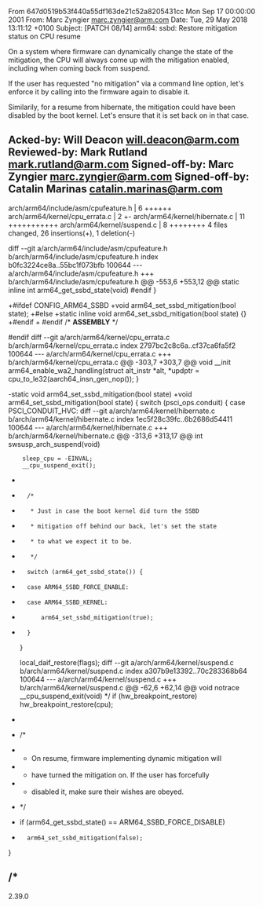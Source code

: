 From 647d0519b53f440a55df163de21c52a8205431cc Mon Sep 17 00:00:00 2001
From: Marc Zyngier <marc.zyngier@arm.com>
Date: Tue, 29 May 2018 13:11:12 +0100
Subject: [PATCH 08/14] arm64: ssbd: Restore mitigation status on CPU resume

On a system where firmware can dynamically change the state of the
mitigation, the CPU will always come up with the mitigation enabled,
including when coming back from suspend.

If the user has requested "no mitigation" via a command line option,
let's enforce it by calling into the firmware again to disable it.

Similarily, for a resume from hibernate, the mitigation could have
been disabled by the boot kernel. Let's ensure that it is set
back on in that case.

Acked-by: Will Deacon <will.deacon@arm.com>
Reviewed-by: Mark Rutland <mark.rutland@arm.com>
Signed-off-by: Marc Zyngier <marc.zyngier@arm.com>
Signed-off-by: Catalin Marinas <catalin.marinas@arm.com>
---
 arch/arm64/include/asm/cpufeature.h |  6 ++++++
 arch/arm64/kernel/cpu_errata.c      |  2 +-
 arch/arm64/kernel/hibernate.c       | 11 +++++++++++
 arch/arm64/kernel/suspend.c         |  8 ++++++++
 4 files changed, 26 insertions(+), 1 deletion(-)

diff --git a/arch/arm64/include/asm/cpufeature.h b/arch/arm64/include/asm/cpufeature.h
index b0fc3224ce8a..55bc1f073bfb 100644
--- a/arch/arm64/include/asm/cpufeature.h
+++ b/arch/arm64/include/asm/cpufeature.h
@@ -553,6 +553,12 @@ static inline int arm64_get_ssbd_state(void)
 #endif
 }
 
+#ifdef CONFIG_ARM64_SSBD
+void arm64_set_ssbd_mitigation(bool state);
+#else
+static inline void arm64_set_ssbd_mitigation(bool state) {}
+#endif
+
 #endif /* __ASSEMBLY__ */
 
 #endif
diff --git a/arch/arm64/kernel/cpu_errata.c b/arch/arm64/kernel/cpu_errata.c
index 2797bc2c8c6a..cf37ca6fa5f2 100644
--- a/arch/arm64/kernel/cpu_errata.c
+++ b/arch/arm64/kernel/cpu_errata.c
@@ -303,7 +303,7 @@ void __init arm64_enable_wa2_handling(struct alt_instr *alt,
 		*updptr = cpu_to_le32(aarch64_insn_gen_nop());
 }
 
-static void arm64_set_ssbd_mitigation(bool state)
+void arm64_set_ssbd_mitigation(bool state)
 {
 	switch (psci_ops.conduit) {
 	case PSCI_CONDUIT_HVC:
diff --git a/arch/arm64/kernel/hibernate.c b/arch/arm64/kernel/hibernate.c
index 1ec5f28c39fc..6b2686d54411 100644
--- a/arch/arm64/kernel/hibernate.c
+++ b/arch/arm64/kernel/hibernate.c
@@ -313,6 +313,17 @@ int swsusp_arch_suspend(void)
 
 		sleep_cpu = -EINVAL;
 		__cpu_suspend_exit();
+
+		/*
+		 * Just in case the boot kernel did turn the SSBD
+		 * mitigation off behind our back, let's set the state
+		 * to what we expect it to be.
+		 */
+		switch (arm64_get_ssbd_state()) {
+		case ARM64_SSBD_FORCE_ENABLE:
+		case ARM64_SSBD_KERNEL:
+			arm64_set_ssbd_mitigation(true);
+		}
 	}
 
 	local_daif_restore(flags);
diff --git a/arch/arm64/kernel/suspend.c b/arch/arm64/kernel/suspend.c
index a307b9e13392..70c283368b64 100644
--- a/arch/arm64/kernel/suspend.c
+++ b/arch/arm64/kernel/suspend.c
@@ -62,6 +62,14 @@ void notrace __cpu_suspend_exit(void)
 	 */
 	if (hw_breakpoint_restore)
 		hw_breakpoint_restore(cpu);
+
+	/*
+	 * On resume, firmware implementing dynamic mitigation will
+	 * have turned the mitigation on. If the user has forcefully
+	 * disabled it, make sure their wishes are obeyed.
+	 */
+	if (arm64_get_ssbd_state() == ARM64_SSBD_FORCE_DISABLE)
+		arm64_set_ssbd_mitigation(false);
 }
 
 /*
-- 
2.39.0

